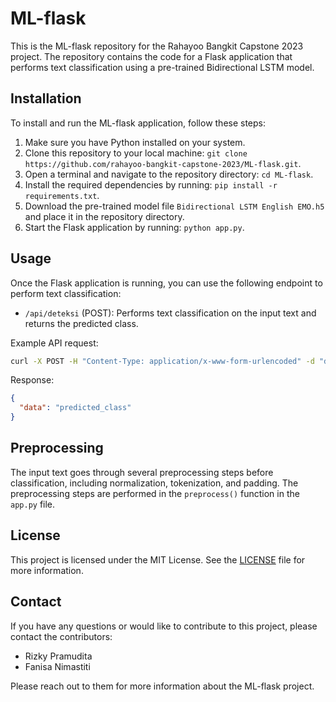 # ML-flask

This is the ML-flask repository for the Rahayoo Bangkit Capstone 2023 project. The repository contains the code for a Flask application that performs text classification using a pre-trained Bidirectional LSTM model.

## Installation

To install and run the ML-flask application, follow these steps:

1. Make sure you have Python installed on your system.
2. Clone this repository to your local machine: `git clone https://github.com/rahayoo-bangkit-capstone-2023/ML-flask.git`.
3. Open a terminal and navigate to the repository directory: `cd ML-flask`.
4. Install the required dependencies by running: `pip install -r requirements.txt`.
5. Download the pre-trained model file `Bidirectional LSTM English EMO.h5` and place it in the repository directory.
6. Start the Flask application by running: `python app.py`.

## Usage

Once the Flask application is running, you can use the following endpoint to perform text classification:

- `/api/deteksi` (POST): Performs text classification on the input text and returns the predicted class.

Example API request:

```bash
curl -X POST -H "Content-Type: application/x-www-form-urlencoded" -d "data=Some text to classify" http://localhost:8080/api/deteksi
```

Response:

```json
{
  "data": "predicted_class"
}
```

## Preprocessing

The input text goes through several preprocessing steps before classification, including normalization, tokenization, and padding. The preprocessing steps are performed in the `preprocess()` function in the `app.py` file.

## License

This project is licensed under the MIT License. See the [LICENSE](LICENSE) file for more information.

## Contact

If you have any questions or would like to contribute to this project, please contact the contributors:

- Rizky Pramudita
- Fanisa Nimastiti

Please reach out to them for more information about the ML-flask project.

